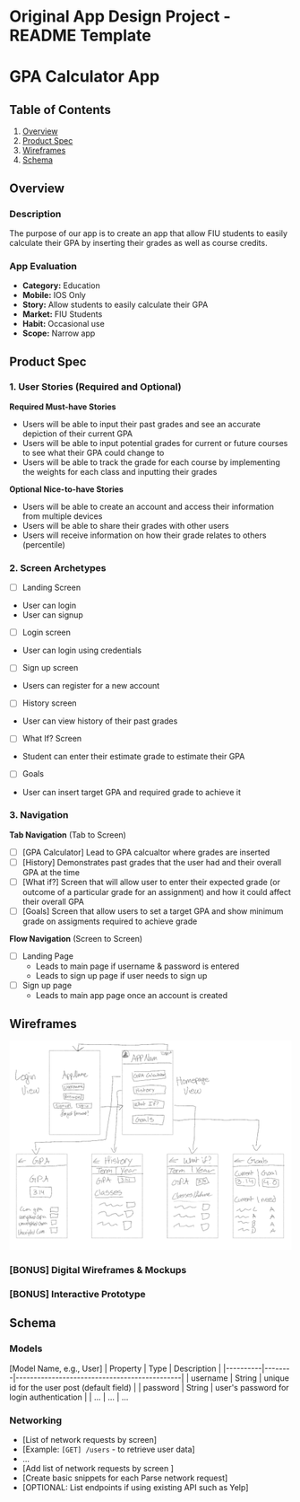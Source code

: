 Original App Design Project - README Template
===

# GPA Calculator App

## Table of Contents

1. [Overview](#Overview)
2. [Product Spec](#Product-Spec)
3. [Wireframes](#Wireframes)
4. [Schema](#Schema)

## Overview

### Description

The purpose of our app is to create an app that allow FIU students to easily calculate their GPA by inserting their grades as well as course credits.

### App Evaluation

- **Category:** Education
- **Mobile:** IOS Only
- **Story:**  Allow students to easily calculate their GPA
- **Market:** FIU Students
- **Habit:** Occasional use
- **Scope:** Narrow app

## Product Spec

### 1. User Stories (Required and Optional)

**Required Must-have Stories**

* Users will be able to input their past grades and see an accurate depiction of their current GPA
* Users will be able to input potential grades for current or future courses to see what their GPA could change to
* Users will be able to track the grade for each course by implementing the weights for each class and inputting their grades

**Optional Nice-to-have Stories**

* Users will be able to create an account and access their information from multiple devices
* Users will be able to share their grades with other users
* Users will receive information on how their grade relates to others (percentile)

### 2. Screen Archetypes

- [ ] Landing Screen
* User can login
* User can signup
- [ ] Login screen
* User can login using credentials
- [ ] Sign up screen
* Users can register for a new account
- [ ] History screen
* User can view history of their past grades
- [ ] What If? Screen
* Student can enter their estimate grade to estimate their GPA
- [ ] Goals
* User can insert target GPA and required grade to achieve it
### 3. Navigation

**Tab Navigation** (Tab to Screen)


- [ ] [GPA Calculator] Lead to GPA calcualtor where grades are inserted
- [ ] [History] Demonstrates past grades that the user had and their overall GPA at the time
- [ ] [What if?] Screen that will allow user to enter their expected grade (or outcome of a particular grade for an assignment) and how it could affect their overall GPA
- [ ] [Goals] Screen that allow users to set a target GPA and show minimum grade on assigments required to achieve grade

**Flow Navigation** (Screen to Screen)

- [ ] Landing Page
  * Leads to main page if username & password is entered
  * Leads to sign up page if user needs to sign up
- [ ] Sign up page
  * Leads to main app page once an account is created


## Wireframes
![screenshot](IMG_0238.jpg)

### [BONUS] Digital Wireframes & Mockups

### [BONUS] Interactive Prototype

## Schema 


### Models

[Model Name, e.g., User]
| Property | Type   | Description                                  |
|----------|--------|----------------------------------------------|
| username | String | unique id for the user post (default field)   |
| password | String | user's password for login authentication      |
| ...      | ...    | ...                          


### Networking

- [List of network requests by screen]
- [Example: `[GET] /users` - to retrieve user data]
- ...
- [Add list of network requests by screen ]
- [Create basic snippets for each Parse network request]
- [OPTIONAL: List endpoints if using existing API such as Yelp]
